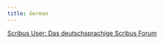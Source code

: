 ```yaml
---
title: German
---
```


<i class="fa fa-group" aria-hidden="true"></i> [Scribus User: Das deutschsprachige Scribus Forum](https://www.scribus-user.de/)
